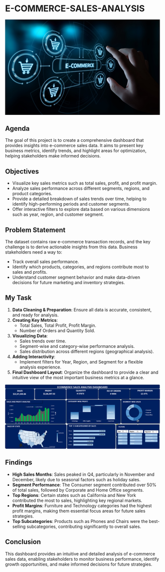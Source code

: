 # E-COMMERCE-SALES-ANALYSIS

<img src="https://github.com/krishnavamsi42/E-COMMERCE-SALES-ANALYSIS/blob/main/eCommerce.jpeg" alt="" width="600"/>


## Agenda
The goal of this project is to create a comprehensive dashboard that provides insights into e-commerce sales data. It aims to present key business metrics, identify trends, and highlight areas for optimization, helping stakeholders make informed decisions.

## Objectives
- Visualize key sales metrics such as total sales, profit, and profit margin.
- Analyze sales performance across different segments, regions, and product categories.
- Provide a detailed breakdown of sales trends over time, helping to identify high-performing periods and customer segments.
- Offer interactive filters to explore data based on various dimensions such as year, region, and customer segment.

## Problem Statement
The dataset contains raw e-commerce transaction records, and the key challenge is to derive actionable insights from this data. Business stakeholders need a way to:
- Track overall sales performance.
- Identify which products, categories, and regions contribute most to sales and profits.
- Understand customer segment behavior and make data-driven decisions for future marketing and inventory strategies.

## My Task
1. **Data Cleaning & Preparation**: Ensure all data is accurate, consistent, and ready for analysis.
2. **Creating Key Metrics**:
   - Total Sales, Total Profit, Profit Margin.
   - Number of Orders and Quantity Sold.
3. **Visualizing Data**:
   - Sales trends over time.
   - Segment-wise and category-wise performance analysis.
   - Sales distribution across different regions (geographical analysis).
4. **Adding Interactivity**:
   - Implement filters for Year, Region, and Segment for a flexible analysis experience.
5. **Final Dashboard Layout**: Organize the dashboard to provide a clear and intuitive view of the most important business metrics at a glance.
   

<img src="https://github.com/krishnavamsi42/E-COMMERCE-SALES-ANALYSIS/blob/main/Dashboard_image.png" alt="DASHBOARD" width="1600"/>

## Findings
- **High Sales Months**: Sales peaked in Q4, particularly in November and December, likely due to seasonal factors such as holiday sales.
- **Segment Performance**: The Consumer segment contributed over 50% of total sales, followed by Corporate and Home Office segments.
- **Top Regions**: Certain states such as California and New York contributed the most to sales, highlighting key regional markets.
- **Profit Margins**: Furniture and Technology categories had the highest profit margins, making them essential focus areas for future sales strategies.
- **Top Subcategories**: Products such as Phones and Chairs were the best-selling subcategories, contributing significantly to overall sales.

## Conclusion
This dashboard provides an intuitive and detailed analysis of e-commerce sales data, enabling stakeholders to monitor business performance, identify growth opportunities, and make informed decisions for future strategies.

